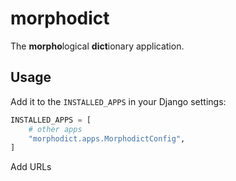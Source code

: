 morphodict
==========

The **morpho**logical **dict**ionary application.


Usage
-----

Add it to the `INSTALLED_APPS` in your Django settings:

```python
INSTALLED_APPS = [
    # other apps
    "morphodict.apps.MorphodictConfig",
]
```

Add URLs
